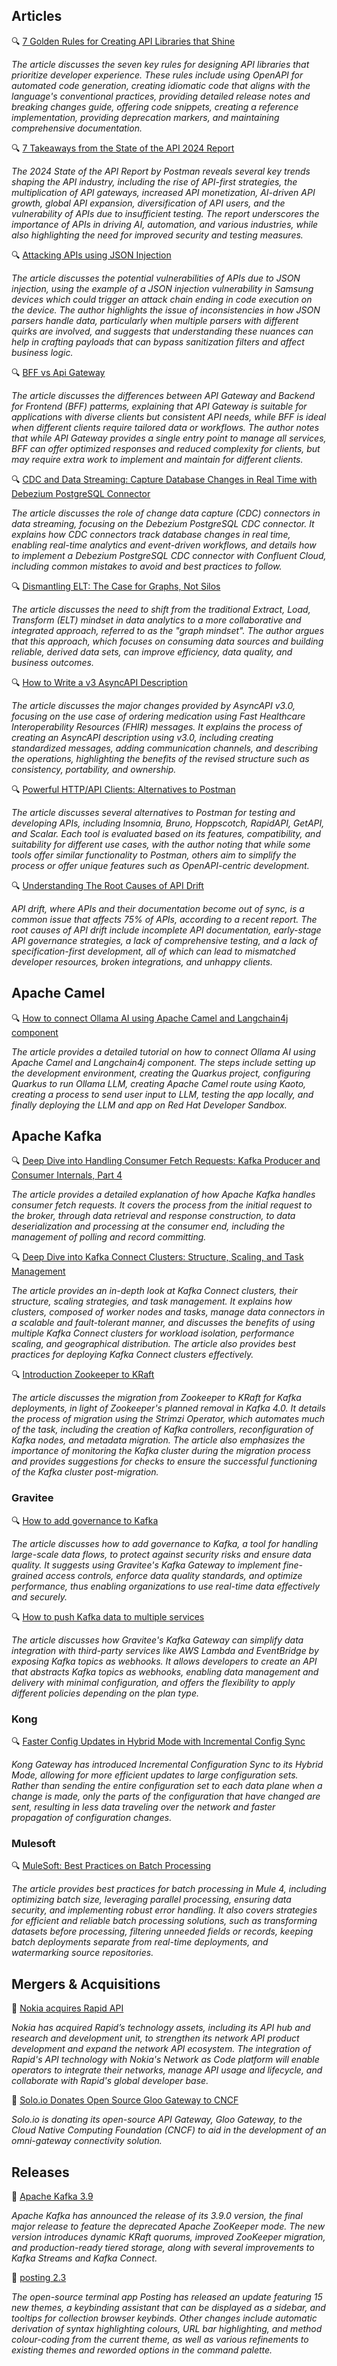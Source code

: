 ## Articles

🔍 [7 Golden Rules for Creating API Libraries that Shine](https://beppecatanese.hashnode.dev/api-libraries-7-golden-rules)

_The article discusses the seven key rules for designing API libraries that prioritize developer experience. These rules include using OpenAPI for automated code generation, creating idiomatic code that aligns with the language's conventional practices, providing detailed release notes and breaking changes guide, offering code snippets, creating a reference implementation, providing deprecation markers, and maintaining comprehensive documentation._

🔍 [7 Takeaways from the State of the API 2024 Report](https://nordicapis.com/7-takeaways-from-the-state-of-the-api-2024-report/)

_The 2024 State of the API Report by Postman reveals several key trends shaping the API industry, including the rise of API-first strategies, the multiplication of API gateways, increased API monetization, AI-driven API growth, global API expansion, diversification of API users, and the vulnerability of APIs due to insufficient testing. The report underscores the importance of APIs in driving AI, automation, and various industries, while also highlighting the need for improved security and testing measures._

🔍 [Attacking APIs using JSON Injection](https://danaepp.com/attacking-apis-using-json-injection)

_The article discusses the potential vulnerabilities of APIs due to JSON injection, using the example of a JSON injection vulnerability in Samsung devices which could trigger an attack chain ending in code execution on the device. The author highlights the issue of inconsistencies in how JSON parsers handle data, particularly when multiple parsers with different quirks are involved, and suggests that understanding these nuances can help in crafting payloads that can bypass sanitization filters and affect business logic._

🔍 [BFF vs Api Gateway](https://blog.stackademic.com/bff-vs-api-gateway-74f1c18af386)

_The article discusses the differences between API Gateway and Backend for Frontend (BFF) patterms, explaining that API Gateway is suitable for applications with diverse clients but consistent API needs, while BFF is ideal when different clients require tailored data or workflows. The author notes that while API Gateway provides a single entry point to manage all services, BFF can offer optimized responses and reduced complexity for clients, but may require extra work to implement and maintain for different clients._

🔍 [CDC and Data Streaming: Capture Database Changes in Real Time with Debezium PostgreSQL Connector](https://www.confluent.io/blog/cdc-and-data-streaming-capture-database-changes-in-real-time-with-debezium/)

_The article discusses the role of change data capture (CDC) connectors in data streaming, focusing on the Debezium PostgreSQL CDC connector. It explains how CDC connectors track database changes in real time, enabling real-time analytics and event-driven workflows, and details how to implement a Debezium PostgreSQL CDC connector with Confluent Cloud, including common mistakes to avoid and best practices to follow._

🔍 [Dismantling ELT: The Case for Graphs, Not Silos](https://jack-vanlightly.com/blog/2024/11/26/dismantling-elt-the-case-for-graphs-not-silos)

_The article discusses the need to shift from the traditional Extract, Load, Transform (ELT) mindset in data analytics to a more collaborative and integrated approach, referred to as the "graph mindset". The author argues that this approach, which focuses on consuming data sources and building reliable, derived data sets, can improve efficiency, data quality, and business outcomes._

🔍 [How to Write a v3 AsyncAPI Description](https://nordicapis.com/how-to-write-a-v3-asyncapi-description/)

_The article discusses the major changes provided by AsyncAPI v3.0, focusing on the use case of ordering medication using Fast Healthcare Interoperability Resources (FHIR) messages. It explains the process of creating an AsyncAPI description using v3.0, including creating standardized messages, adding communication channels, and describing the operations, highlighting the benefits of the revised structure such as consistency, portability, and ownership._

🔍 [Powerful HTTP/API Clients: Alternatives to Postman](https://apisyouwonthate.com/blog/http-clients-alternatives-to-postman/)

_The article discusses several alternatives to Postman for testing and developing APIs, including Insomnia, Bruno, Hoppscotch, RapidAPI, GetAPI, and Scalar. Each tool is evaluated based on its features, compatibility, and suitability for different use cases, with the author noting that while some tools offer similar functionality to Postman, others aim to simplify the process or offer unique features such as OpenAPI-centric development._

🔍 [Understanding The Root Causes of API Drift](https://nordicapis.com/understanding-the-root-causes-of-api-drift/)

_API drift, where APIs and their documentation become out of sync, is a common issue that affects 75% of APIs, according to a recent report. The root causes of API drift include incomplete API documentation, early-stage API governance strategies, a lack of comprehensive testing, and a lack of specification-first development, all of which can lead to mismatched developer resources, broken integrations, and unhappy clients._

## Apache Camel

🔍 [How to connect Ollama AI using Apache Camel and Langchain4j component](https://contenerizar.com/how-to-connect-ollama-ai-using-apache-camel-and-langchain4j-component)

_The article provides a detailed tutorial on how to connect Ollama AI using Apache Camel and Langchain4j component. The steps include setting up the development environment, creating the Quarkus project, configuring Quarkus to run Ollama LLM, creating Apache Camel route using Kaoto, creating a process to send user input to LLM, testing the app locally, and finally deploying the LLM and app on Red Hat Developer Sandbox._

## Apache Kafka

🔍 [Deep Dive into Handling Consumer Fetch Requests: Kafka Producer and Consumer Internals, Part 4](https://www.confluent.io/blog/kafka-producer-and-consumer-internals-4-consumer-fetch-requests/)

_The article provides a detailed explanation of how Apache Kafka handles consumer fetch requests. It covers the process from the initial request to the broker, through data retrieval and response construction, to data deserialization and processing at the consumer end, including the management of polling and record committing._

🔍 [Deep Dive into Kafka Connect Clusters: Structure, Scaling, and Task Management](https://axual.com/blog/kafka-connect-clusters-structure-scaling-and-task-management)

_The article provides an in-depth look at Kafka Connect clusters, their structure, scaling strategies, and task management. It explains how clusters, composed of worker nodes and tasks, manage data connectors in a scalable and fault-tolerant manner, and discusses the benefits of using multiple Kafka Connect clusters for workload isolation, performance scaling, and geographical distribution. The article also provides best practices for deploying Kafka Connect clusters effectively._

🔍 [Introduction Zookeeper to KRaft](https://axual.com/blog/introduction-zookeeper-to-kraft-migration)

_The article discusses the migration from Zookeeper to KRaft for Kafka deployments, in light of Zookeeper's planned removal in Kafka 4.0. It details the process of migration using the Strimzi Operator, which automates much of the task, including the creation of Kafka controllers, reconfiguration of Kafka nodes, and metadata migration. The article also emphasizes the importance of monitoring the Kafka cluster during the migration process and provides suggestions for checks to ensure the successful functioning of the Kafka cluster post-migration._

### Gravitee

🔍 [How to add governance to Kafka](https://www.gravitee.io/blog/how-to-add-governance-to-kafka)

_The article discusses how to add governance to Kafka, a tool for handling large-scale data flows, to protect against security risks and ensure data quality. It suggests using Gravitee's Kafka Gateway to implement fine-grained access controls, enforce data quality standards, and optimize performance, thus enabling organizations to use real-time data effectively and securely._

🔍 [How to push Kafka data to multiple services](https://www.gravitee.io/blog/how-to-push-kafka-data-to-multiple-services)

_The article discusses how Gravitee's Kafka Gateway can simplify data integration with third-party services like AWS Lambda and EventBridge by exposing Kafka topics as webhooks. It allows developers to create an API that abstracts Kafka topics as webhooks, enabling data management and delivery with minimal configuration, and offers the flexibility to apply different policies depending on the plan type._

### Kong

🔍 [Faster Config Updates in Hybrid Mode with Incremental Config Sync](https://konghq.com/blog/product-releases/incremental-config-sync-tech-preview)

_Kong Gateway has introduced Incremental Configuration Sync to its Hybrid Mode, allowing for more efficient updates to large configuration sets. Rather than sending the entire configuration set to each data plane when a change is made, only the parts of the configuration that have changed are sent, resulting in less data traveling over the network and faster propagation of configuration changes._

### Mulesoft

🔍 [MuleSoft: Best Practices on Batch Processing](https://medium.com/another-integration-blog/mulesoft-best-practices-on-batch-processing-de91f697607a)

_The article provides best practices for batch processing in Mule 4, including optimizing batch size, leveraging parallel processing, ensuring data security, and implementing robust error handling. It also covers strategies for efficient and reliable batch processing solutions, such as transforming datasets before processing, filtering unneeded fields or records, keeping batch deployments separate from real-time deployments, and watermarking source repositories._

## Mergers & Acquisitions

🤝 [Nokia acquires Rapid API](https://www.nokia.com/about-us/news/releases/2024/11/13/nokia-acquires-rapid-technology-and-rd-unit-to-strengthen-development-of-network-api-solutions-and-ecosystem/)

_Nokia has acquired Rapid’s technology assets, including its API hub and research and development unit, to strengthen its network API product development and expand the network API ecosystem. The integration of Rapid's API technology with Nokia's Network as Code platform will enable operators to integrate their networks, manage API usage and lifecycle, and collaborate with Rapid's global developer base._

🤝 [Solo.io Donates Open Source Gloo Gateway to CNCF](https://www.globenewswire.com/news-release/2024/11/14/2981444/0/en/Solo-io-Donates-Leading-Open-Source-API-Gateway-to-the-CNCF-to-Drive-Community-Innovation-and-Redefine-API-Management-with-Omni-Directional-Connectivity.html)

_Solo.io is donating its open-source API Gateway, Gloo Gateway, to the Cloud Native Computing Foundation (CNCF) to aid in the development of an omni-gateway connectivity solution._

## Releases

🚀 [Apache Kafka 3.9](https://kafka.apache.org/blog#apache_kafka_390_release_announcement)

_Apache Kafka has announced the release of its 3.9.0 version, the final major release to feature the deprecated Apache ZooKeeper mode. The new version introduces dynamic KRaft quorums, improved ZooKeeper migration, and production-ready tiered storage, along with several improvements to Kafka Streams and Kafka Connect._

🚀 [posting 2.3](https://github.com/darrenburns/posting/releases/tag/2.3.0)

_The open-source terminal app Posting has released an update featuring 15 new themes, a keybinding assistant that can be displayed as a sidebar, and tooltips for collection browser keybinds. Other changes include automatic derivation of syntax highlighting colours, URL bar highlighting, and method colour-coding from the current theme, as well as various refinements to existing themes and reworded options in the command palette._
